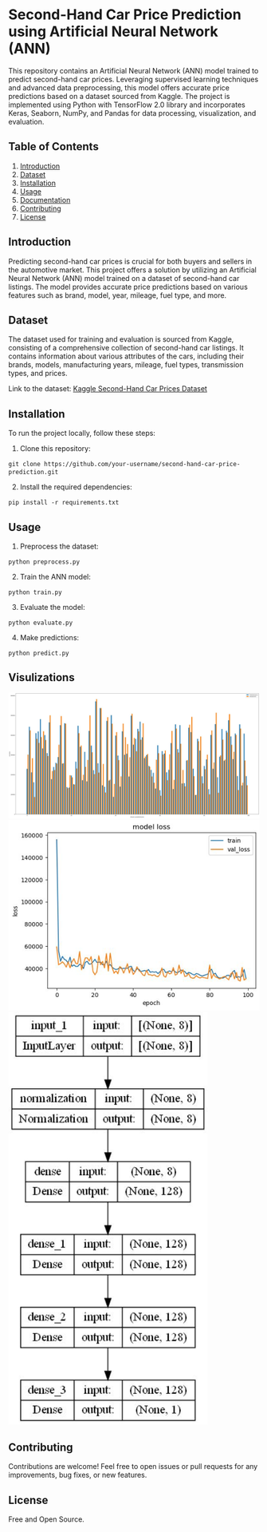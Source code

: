 # Second-Hand Car Price Prediction using Artificial Neural Network (ANN)

This repository contains an Artificial Neural Network (ANN) model trained to predict second-hand car prices. Leveraging supervised learning techniques and advanced data preprocessing, this model offers accurate price predictions based on a dataset sourced from Kaggle. The project is implemented using Python with TensorFlow 2.0 library and incorporates Keras, Seaborn, NumPy, and Pandas for data processing, visualization, and evaluation.

## Table of Contents

1. [Introduction](#introduction)
2. [Dataset](#dataset)
3. [Installation](#installation)
4. [Usage](#usage)
5. [Documentation](#documentation)
6. [Contributing](#contributing)
7. [License](#license)

## Introduction

Predicting second-hand car prices is crucial for both buyers and sellers in the automotive market. This project offers a solution by utilizing an Artificial Neural Network (ANN) model trained on a dataset of second-hand car listings. The model provides accurate price predictions based on various features such as brand, model, year, mileage, fuel type, and more.

## Dataset

The dataset used for training and evaluation is sourced from Kaggle, consisting of a comprehensive collection of second-hand car listings. It contains information about various attributes of the cars, including their brands, models, manufacturing years, mileage, fuel types, transmission types, and prices.

Link to the dataset: [Kaggle Second-Hand Car Prices Dataset](https://www.kaggle.com/datasets/mayankpatel14/second-hand-used-cars-data-set-linear-regression)

## Installation

To run the project locally, follow these steps:

1. Clone this repository:

```
git clone https://github.com/your-username/second-hand-car-price-prediction.git
```

2. Install the required dependencies:

```
pip install -r requirements.txt
```

## Usage

1. Preprocess the dataset:

```
python preprocess.py
```

2. Train the ANN model:

```
python train.py
```

3. Evaluate the model:

```
python evaluate.py
```

4. Make predictions:

```
python predict.py
```

## Visulizations

<img src="https://github.com/bulithakawushika/Car-Price-Prediction-ANN-model/blob/main/car%20price%20prediction%20model/Visualization/1711517627554.jpg?raw=true" width="800">

<img src="https://github.com/bulithakawushika/Car-Price-Prediction-ANN-model/blob/main/car%20price%20prediction%20model/Visualization/1711517630765.jpg?raw=true" width="800">

<img src="https://github.com/bulithakawushika/Car-Price-Prediction-ANN-model/blob/main/car%20price%20prediction%20model/Visualization/1711517638818.jpg?raw=true" width="400">

## Contributing

Contributions are welcome! Feel free to open issues or pull requests for any improvements, bug fixes, or new features.

## License

Free and Open Source.
